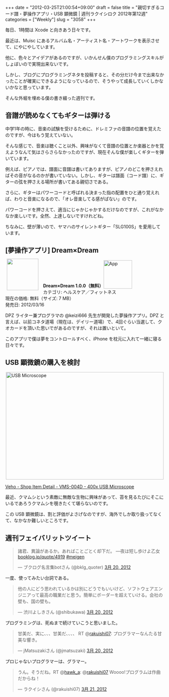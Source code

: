 +++
date = "2012-03-25T21:00:54+09:00"
draft = false
title = "親切すぎるコード譜・夢操作アプリ・USB 顕微鏡 | 週刊ラクイシロク 2012年第12週"
categories = ["Weekly"]
slug = "3058"
+++

毎日、1時間は Xcode と向きあう日々です。

最近は、Muisc にあるアルバム名・アーティスト名・アートワークを表示させて、にやにやしています。

他に、色々とアイデアがあるのですが、いかんせん僕のプログラミングスキルがしょぼいので実現出来ないです。

しかし、ブログにプログラミングネタを投稿すると、その分だけ今まで出来なかったことが確実にできるようになっているので、そうやって成長していくしかないかなと思っています。

そんな外堀を埋める僕の書き綴った週刊です。

<h2>音譜が読めなくてもギターは弾ける</h2>

中学1年の時に、音楽の試験を受けるために、ドレミファの音譜の位置を覚えたのですが、今はもう覚えていない。

そんな感じで、音楽は聴くこと以外、興味がなくて音譜の位置とか楽器とかを覚えようなんて気はさらさらなかったのですが、現在そんな僕が楽しくギターを弾いています。

例えば、ピアノでは、譜面に音譜は書いてありますが、ピアノのどこを押さえればその音がなるのかが書いていない。しかし、ギターは譜面（コード譜）に、ギターの弦を押さえる場所が書いてある親切さである。

さらに、ギターはパワーコードと呼ばれる決まった指の配置をひと通り覚えれば、わりと音楽になるので、「オレ音楽してる感がぱない」のです。

パワーコードを押さえて、適当にじゃかじゃかするだけなのですが、これがなかなか楽しいです。全然、上達しないですけれどね。

ちなみに、壁が薄いので、ヤマハのサイレントギター「SLG100S」を愛用しています。

<h2>[夢操作アプリ] Dream×Dream</h2>

<a href="https://itunes.apple.com/jp/app/id509989267?mt=8&uo=4&at=11l3RT" target="_blank" rel="nofollow"><img width="100" class="alignleft" align="left" src="http://a2.mzstatic.com/us/r1000/103/Purple/v4/86/19/b8/8619b8ad-7821-5c09-ca99-14a44e59fe1a/QbgQnk6ObyLPWVu9ixcApg-temp-upload.fjjljmey.100x100-75.png" style="margin: -5px 15px 1px 5px;"></a><strong>Dream×Dream 1.0.0（無料）</strong><a href="https://itunes.apple.com/jp/app/id509989267?mt=8&uo=4&at=11l3RT" target="_blank" rel="nofollow"><img src="/images/2012/12/viewinitunes_jp.png" style="vertical-align:bottom;" width="90" alt="App"></a><br> カテゴリ: ヘルスケア／フィットネス<br> 現在の価格: 無料（サイズ: 7 MB）<br> 発売日: 2012/03/16<br style="clear: both;">

DPZ ライター兼プログラマの @keizi666 先生が開発した夢操作アプリ。DPZ と言えば、以前コネタ道場（現在は、デイリー道場）で、4回ぐらい当選して、クオカードを頂いた思いでがあるのですが、それは置いといて。

このアプリで僕は夢をコントロールすべく、iPhone を枕元に入れて一緒に寝る日々です。

<h2>USB 顕微鏡の購入を検討</h2>

<img style="display:block; margin-left:auto; margin-right:auto;" src="/images/2012/03/USB_Microscope.png" alt="USB Microscope" title="USB_Microscope.png" border="0" width="500" height="340" />

<a href="http://www.veho-lifestyleshop.com/lifestyleshop/shop_detail.aspx?article=40" target="_blank">Veho - Shop Item Detail - VMS-004D - 400x USB Microscope</a>

最近、クマムシという素敵に無敵な生物に興味があって、苔を見るたびにそこにいるであろうクマムシを覗きたくて堪らないのです。

この USB 顕微鏡は、割と評価がよさげなのですが、海外でしか取り扱ってなくて、なかなか難しいところです。

<h2>週刊フェイバリットツイート</h2>

<blockquote class="twitter-tweet" lang="ja"><p>諸君、異論があるか。あればことごとく却下だ。 ―夜は短し歩けよ乙女 <a href="http://t.co/qtB7z3RL" title="http://booklog.jp/quote/4919">booklog.jp/quote/4919</a> <a href="https://twitter.com/search/%2523meigen">#meigen</a></p>&mdash; ブクログ名言集botさん (@bklg_quoter) <a href="https://twitter.com/bklg_quoter/status/182005141002657792" data-datetime="2012-03-20T07:26:21+00:00">3月 20, 2012</a></blockquote>
<script src="//platform.twitter.com/widgets.js" charset="utf-8"></script>

一度、使ってみたい台詞である。

<blockquote class="twitter-tweet" lang="ja"><p>他の人にどう思われているかは別にどうでもいいけど、ソフトウェアエンジニアって最高の職業だと思う。簡単にボーダーを超えていける。会社の壁も、国の壁も。</p>&mdash; 渋川よしきさん (@shibukawa) <a href="https://twitter.com/shibukawa/status/181906544252821504" data-datetime="2012-03-20T00:54:34+00:00">3月 20, 2012</a></blockquote>
<script src="//platform.twitter.com/widgets.js" charset="utf-8"></script>

プログラミングは、死ぬまで続けていこうと思いました。

<blockquote class="twitter-tweet" lang="ja"><p>甘美だ、実に、、、甘美だ、、、、 RT @<a href="https://twitter.com/rakuishi07">rakuishi07</a>: プログラマーなんたる甘美な響き。</p>&mdash; jMatsuzakiさん (@jmatsuzaki) <a href="https://twitter.com/jmatsuzaki/status/181910404254015488" data-datetime="2012-03-20T01:09:54+00:00">3月 20, 2012</a></blockquote>
<script src="//platform.twitter.com/widgets.js" charset="utf-8"></script>

プロじゃないプログラマーは、グラマー。

<blockquote class="twitter-tweet" lang="ja"><p>うん。そうだね。RT @<a href="https://twitter.com/hawk_a">hawk_a</a>: @<a href="https://twitter.com/rakuishi07">rakuishi07</a> Woooo!プログラムは作曲だからね！</p>&mdash; ラクイシさん (@rakuishi07) <a href="https://twitter.com/rakuishi07/status/182329223988514817" data-datetime="2012-03-21T04:54:09+00:00">3月 21, 2012</a></blockquote>
<script src="//platform.twitter.com/widgets.js" charset="utf-8"></script>

